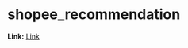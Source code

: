 # shopee_recommendation
**Link:** [Link](https://tommynhatnguyen-shopee-recommendation-project-final-ikps3f.streamlit.app/)
